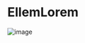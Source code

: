 # EllemLorem

![image](https://github.com/gustavocodigo/EllemLorem/assets/108258194/7fd5b8c9-177e-471d-86d2-84de4db6524c)
